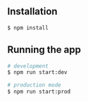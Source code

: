 ## Installation

```bash
$ npm install
```

## Running the app

```bash
# development
$ npm run start:dev

# production mode
$ npm run start:prod
```

